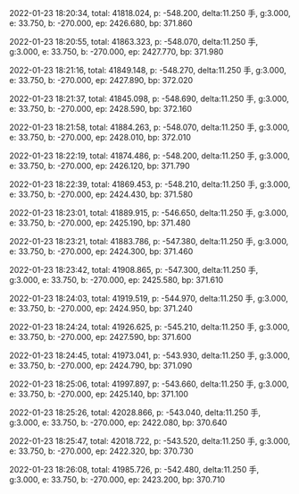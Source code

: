 2022-01-23 18:20:34, total: 41818.024, p: -548.200, delta:11.250 手, g:3.000, e: 33.750, b: -270.000, ep: 2426.680, bp: 371.860

2022-01-23 18:20:55, total: 41863.323, p: -548.070, delta:11.250 手, g:3.000, e: 33.750, b: -270.000, ep: 2427.770, bp: 371.980

2022-01-23 18:21:16, total: 41849.148, p: -548.270, delta:11.250 手, g:3.000, e: 33.750, b: -270.000, ep: 2427.890, bp: 372.020

2022-01-23 18:21:37, total: 41845.098, p: -548.690, delta:11.250 手, g:3.000, e: 33.750, b: -270.000, ep: 2428.590, bp: 372.160

2022-01-23 18:21:58, total: 41884.263, p: -548.070, delta:11.250 手, g:3.000, e: 33.750, b: -270.000, ep: 2428.010, bp: 372.010

2022-01-23 18:22:19, total: 41874.486, p: -548.200, delta:11.250 手, g:3.000, e: 33.750, b: -270.000, ep: 2426.120, bp: 371.790

2022-01-23 18:22:39, total: 41869.453, p: -548.210, delta:11.250 手, g:3.000, e: 33.750, b: -270.000, ep: 2424.430, bp: 371.580

2022-01-23 18:23:01, total: 41889.915, p: -546.650, delta:11.250 手, g:3.000, e: 33.750, b: -270.000, ep: 2425.190, bp: 371.480

2022-01-23 18:23:21, total: 41883.786, p: -547.380, delta:11.250 手, g:3.000, e: 33.750, b: -270.000, ep: 2424.300, bp: 371.460

2022-01-23 18:23:42, total: 41908.865, p: -547.300, delta:11.250 手, g:3.000, e: 33.750, b: -270.000, ep: 2425.580, bp: 371.610

2022-01-23 18:24:03, total: 41919.519, p: -544.970, delta:11.250 手, g:3.000, e: 33.750, b: -270.000, ep: 2424.950, bp: 371.240

2022-01-23 18:24:24, total: 41926.625, p: -545.210, delta:11.250 手, g:3.000, e: 33.750, b: -270.000, ep: 2427.590, bp: 371.600

2022-01-23 18:24:45, total: 41973.041, p: -543.930, delta:11.250 手, g:3.000, e: 33.750, b: -270.000, ep: 2424.790, bp: 371.090

2022-01-23 18:25:06, total: 41997.897, p: -543.660, delta:11.250 手, g:3.000, e: 33.750, b: -270.000, ep: 2425.140, bp: 371.100

2022-01-23 18:25:26, total: 42028.866, p: -543.040, delta:11.250 手, g:3.000, e: 33.750, b: -270.000, ep: 2422.080, bp: 370.640

2022-01-23 18:25:47, total: 42018.722, p: -543.520, delta:11.250 手, g:3.000, e: 33.750, b: -270.000, ep: 2422.320, bp: 370.730

2022-01-23 18:26:08, total: 41985.726, p: -542.480, delta:11.250 手, g:3.000, e: 33.750, b: -270.000, ep: 2423.200, bp: 370.710